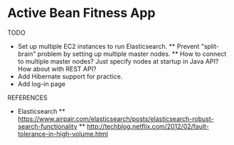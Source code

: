 # Active Bean Fitness App
TODO
* Set up multiple EC2 instances to run Elasticsearch.
** Prevent "split-brain" problem by setting up multiple master nodes.
** How to connect to multiple master nodes?  Just specify nodes at startup in Java API?  How about with REST API?
* Add Hibernate support for practice.
* Add log-in page

REFERENCES
* Elasticsearch
** https://www.airpair.com/elasticsearch/posts/elasticsearch-robust-search-functionality
** http://techblog.netflix.com/2012/02/fault-tolerance-in-high-volume.html
